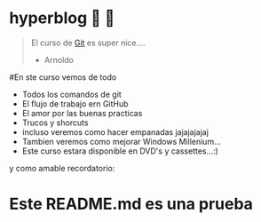# hyperblog  👻  💚
>El curso de [Git](https://platzi.com/cursos/git-github/ "Git") es super nice....
> - Arnoldo

#En ste curso vemos de todo
* Todos los comandos de git
* El flujo de trabajo ern GitHub
* El amor por las buenas practicas
* Trucos y shorcuts
* incluso veremos como hacer empanadas jajajajajaj
* Tambien veremos como mejorar Windows Millenium...
* Este curso estara disponible en DVD's y cassettes...:)

y como amable recordatorio: 
# **Este README.md es una prueba**